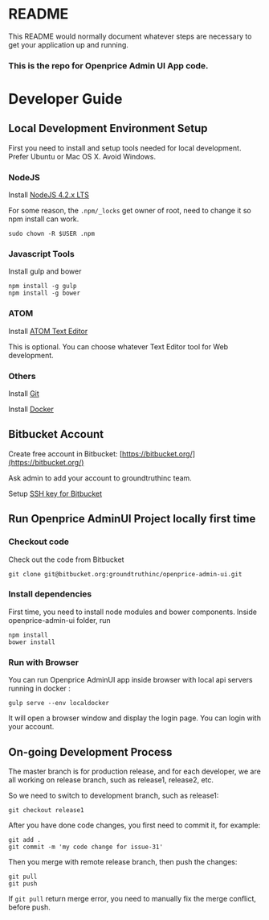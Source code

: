 # README #

This README would normally document whatever steps are necessary to get your application up and running.

### This is the repo for Openprice Admin UI App code. ###

Developer Guide
================

## Local Development Environment Setup ##
First you need to install and setup tools needed for local development. Prefer Ubuntu or Mac OS X. Avoid Windows.

### NodeJS ###

Install [NodeJS 4.2.x LTS](https://nodejs.org/)

For some reason, the `.npm/_locks` get owner of root, need to change it so npm install can work.
```
sudo chown -R $USER .npm
```
### Javascript Tools ###

Install gulp and bower
~~~
npm install -g gulp
npm install -g bower
~~~

### ATOM ###
Install [ATOM Text Editor](https://atom.io/)

This is optional. You can choose whatever Text Editor tool for Web development.

### Others ###

Install [Git](https://git-scm.com/book/en/v2/Getting-Started-Installing-Git)

Install [Docker](https://docs.docker.com/installation/)

## Bitbucket Account ##

Create free account in Bitbucket:
[https://bitbucket.org/](https://bitbucket.org/)

Ask admin to add your account to groundtruthinc team.

Setup [SSH key for Bitbucket](https://confluence.atlassian.com/display/BITBUCKET/How+to+install+a+public+key+on+your+Bitbucket+account)

## Run Openprice AdminUI Project locally first time ##

### Checkout code ###
Check out the code from Bitbucket
```
git clone git@bitbucket.org:groundtruthinc/openprice-admin-ui.git
```

### Install dependencies ###

First time, you need to install node modules and bower components. Inside openprice-admin-ui folder, run
```
npm install
bower install
```

### Run with Browser ###
You can run Openprice AdminUI app inside browser with local api servers running in docker :
```
gulp serve --env localdocker
```
It will open a browser window and display the login page. You can login with your account.

## On-going Development Process ##
The master branch is for production release, and for each developer, we are all working on
release branch, such as release1, release2, etc.


So we need to switch to development branch, such as release1:

```
git checkout release1
```

After you have done code changes, you first need to commit it, for example:
```
git add .
git commit -m 'my code change for issue-31'
```

Then you merge with remote release branch, then push the changes:

```
git pull
git push
```

If `git pull` return merge error, you need to manually fix the merge conflict, before push.

